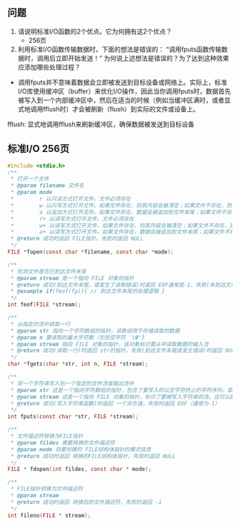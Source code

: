 ## 问题

1. 请说明标准I/O函数的2个优点。它为何拥有这2个优点？
   * 256页
2. 利用标准I/O函数传输数据时，下面的想法是错误的：
  “调用fputs函数传输数据时，调用后立即开始发送！”
  为何说上述想法是错误的？为了达到这种效果应添加哪些处理过程？
  * 调用fputs并不意味着数据会立即被发送到目标设备或网络上。实际上，标准I/O库使用缓冲区（buffer）来优化I/O操作，因此当你调用fputs时，数据首先被写入到一个内部缓冲区中，然后在适当的时候（例如当缓冲区满时，或者显式地调用fflush时）才会被刷新（flush）到实际的文件或设备上。

fflush: 显式地调用fflush来刷新缓冲区，确保数据被发送到目标设备

## 标准I/O 256页

```c
#include <stdio.h>
/**
 * 打开一个文件
 * @param filename 文件名
 * @param mode
 *        r 以只读方式打开文件。文件必须存在
 *        w 以只写方式打开文件。如果文件存在，则其内容会被清空；如果文件不存在，则创建该文件
 *        a 以追加方式打开文件。如果文件存在，数据会被追加到文件末尾；如果文件不存在，则创建该文件
 *        r+ 以读写方式打开文件。文件必须存在
 *        w+ 以读写方式打开文件。如果文件存在，则其内容会被清空；如果文件不存在，则创建该文件
 *        a+ 以读写方式打开文件。如果文件存在，数据会被追加到文件末尾；如果文件不存在，则创建该文件。注意，在追加模式下，写入操作总是在文件末尾进行
 * @return 成功时返回 FILE指针，失败时返回 NULL
 */
FILE *fopen(const char *filename, const char *mode);

/**
 * 检测文件是否已到达文件末尾
 * @param stream 是一个指向 FILE 对象的指针
 * @return 成功(到达文件末尾，或发生了读取错误)时返回 EOF通常是-1，失败(未到达文件末尾且没有发生错误)时返回 零
 * @example if(feof(fp)){ // 到达文件末尾的处理逻辑 }
 */
int feof(FILE *stream);

/**
 * 从指定的流中读取一行
 * @param str 指向一个字符数组的指针，该数组用于存储读取的数据
 * @param n 要读取的最大字符数（包括空字符 '\0'）
 * @param stream 指向 FILE 对象的指针，该对象标识要从中读取数据的输入流
 * @return 成功(读取一行)时返回 str的指针，失败(到达文件末尾或发生错误)时返回 NULL
 */
char *fgets(char *str, int n, FILE *stream);

/**
 * 将一个字符串写入到一个指定的文件流或输出流中
 * @param str 这是一个指向字符数组的指针，包含了要写入的以空字符终止的字符序列，即需要写入文件或流中的字符串。
 * @param stream 这是一个指向 FILE 对象的指针，标识了要被写入字符串的流。这可以是一个文件流，也可以是标准输出流（如 stdout）
 * @return 成功(写入字符串函数)时返回 一个非负值，失败时返回 EOF（通常为-1）
 */
int fputs(const char *str, FILE *stream);

/**
 * 文件描述符转换为FILE指针
 * @param fildes 需要转换的文件描述符
 * @param mode 将要创建的 FILE结构体指针的模式信息
 * @return 成功时返回 转换的FILE结构体指针，失败时返回 NULL
 */
FILE * fdopen(int fildes, const char * mode);

/**
 * FILE指针转换为文件描述符
 * @param stream
 * @return 成功时返回 转换后的文件描述符，失败时返回 -1
 */
int fileno(FILE * stream);
```
